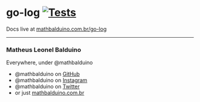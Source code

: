 # go-log [![Tests](https://github.com/mathbalduino/go-log/actions/workflows/go.yml/badge.svg?branch=main)](https://github.com/mathbalduino/go-log/actions/workflows/go.yml)

Docs live at <a href="https://mathbalduino.com.br/go-log" target="_blank">mathbalduino.com.br/go-log</a>

---

### Matheus Leonel Balduino

Everywhere, under @mathbalduino
- @mathbalduino on <a href="https://github.com/mathbalduino" target="_blank">GitHub</a>
- @mathbalduino on <a href="https://instagram.com/mathbalduino" target="_blank">Instagram</a>
- @mathbalduino on <a href="https://twitter.com/mathbalduino" target="_blank">Twitter</a>
- or just <a href="https://mathbalduino.com.br/" target="_blank">mathbalduino.com.br</a>
